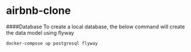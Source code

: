 # airbnb-clone


####Database
To create a local database, the below command will create the data model using flyway
```bash
docker-compose up postgresql flyway

